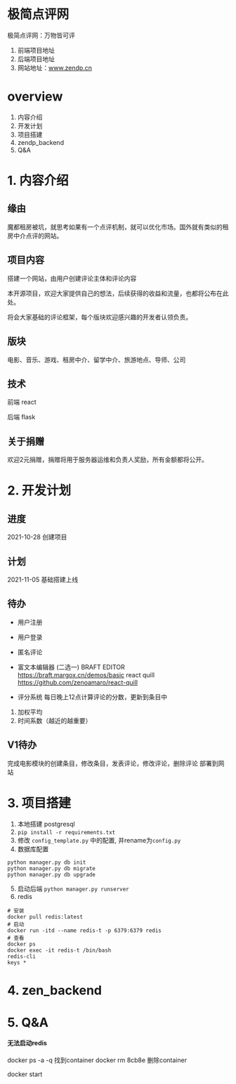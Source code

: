 #  极简点评网
极简点评网：万物皆可评

1. 前端项目地址
2. 后端项目地址
3. 网站地址：www.zendp.cn


# overview
1. 内容介绍
2. 开发计划
3. 项目搭建
4. zendp_backend
5. Q&A


# 1. 内容介绍

## 缘由
魔都租房被坑，就思考如果有一个点评机制，就可以优化市场。国外就有类似的租房中介点评的网站。

## 项目内容
搭建一个网站，由用户创建评论主体和评论内容

本开源项目，欢迎大家提供自己的想法，后续获得的收益和流量，也都将公布在此处。

将会大家基础的评论框架，每个版块欢迎感兴趣的开发者认领负责。

## 版块
电影、音乐、游戏、租房中介、留学中介、旅游地点、导师、公司

## 技术
前端 react

后端 flask


## 关于捐赠

欢迎2元捐赠，捐赠将用于服务器运维和负责人奖励，所有金额都将公开。

# 2. 开发计划

## 进度
2021-10-28 创建项目


## 计划
2021-11-05 基础搭建上线

## 待办
- 用户注册
- 用户登录
- 匿名评论

- 富文本编辑器 (二选一)
BRAFT EDITOR
https://braft.margox.cn/demos/basic
react quill
https://github.com/zenoamaro/react-quill

- 评分系统
每日晚上12点计算评论的分数，更新到条目中
1. 加权平均
2. 时间系数（越近的越重要）

## V1待办
完成电影模块的创建条目，修改条目，发表评论，修改评论，删除评论
部署到网站




# 3. 项目搭建
1. 本地搭建 postgresql
2. `pip install -r requirements.txt`
3. 修改 `config_template.py` 中的配置, 并rename为`config.py`
4. 数据库配置
```
python manager.py db init
python manager.py db migrate
python manager.py db upgrade
```
5. 启动后端 `python manager.py runserver`
6. redis 
```
# 安装
docker pull redis:latest
# 启动
docker run -itd --name redis-t -p 6379:6379 redis
# 查看
docker ps
docker exec -it redis-t /bin/bash
redis-cli
keys *
```

# 4. zen_backend

# 5. Q&A
#### 无法启动redis
docker ps -a -q
找到container
docker rm 8cb8e
删除container

docker start 